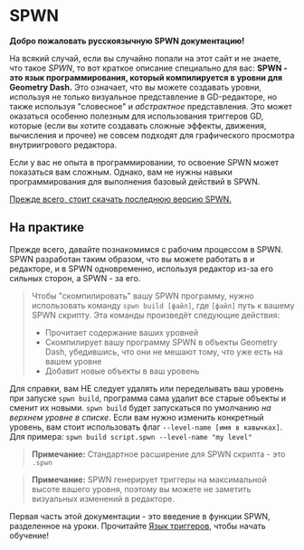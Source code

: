 # SPWN

**Добро пожаловать русскоязычную SPWN документацию!**

На всякий случай, если вы случайно попали на этот сайт и не знаете, что такое _SPWN_, то вот краткое описание специально для вас:
**SPWN - это язык программирования, который компилируется в уровни для Geometry Dash.** Это означает, что вы можете создавать уровни, используя не только визуальное представление в GD-редакторе, но также используя "словесное" и _абстрактное_ представления. Это может оказаться особенно полезным для использования триггеров GD, которые (если вы хотите создавать сложные эффекты, движения, вычисления и прочее) не совсем подходят для графического просмотра внутриигрового редактора.

Если у вас не опыта в программировании, то освоение SPWN может показаться вам сложным. Однако, вам не нужны навыки программирования для выполнения базовый действий в SPWN.

[Прежде всего, стоит скачать последнюю версию SPWN.](https://github.com/Spu7Nix/SPWN-language/releases)

## На практике

Прежде всего, давайте познакомимся с рабочим процессом в SPWN.
SPWN разработан таким образом, что вы можете работать в и редакторе, и в SPWN одновременно, используя редактор из-за его сильных сторон, а SPWN - за его.

> Чтобы "скомпилировать" вашу SPWN программу, нужно использовать команду `spwn build [файл]`, где `[файл]` путь к вашему SPWN скрипту.
> Эта команды произведёт следующие действия:
>
> - Прочитает содержание ваших уровней
> - Скомпилирует вашу программу SPWN в объекты Geometry Dash, убедившись, что они не мешают тому, что уже есть на вашем уровне
> - Добавит новые объекты в ваш уровень

Для справки, вам НЕ следует удалять или переделывать ваш уровень при запуске `spwn build`, программа сама удалит все старые объекты и сменит их новыми. `spwn build` будет запускаться по умолчанию _на верхнем уровне в списке_. Если вам нужно изменить конкретный уровень, вам стоит использовать флаг `--level-name [имя в кавычках]`. Для примера: `spwn build script.spwn --level-name "my level"`

> **Примечание:** Стандартное расширение для SPWN скрипта - это `.spwn`

> **Примечание:** SPWN генерирует триггеры на максимальной высоте вашего уровня, поэтому вы можете не заметить визуальных изменений в редакторе.

Первая часть этой документации - это введение в функции SPWN, разделенное на уроки. Прочитайте [Язык триггеров](triggerlanguage/trigger_language.md), чтобы начать обучение!
